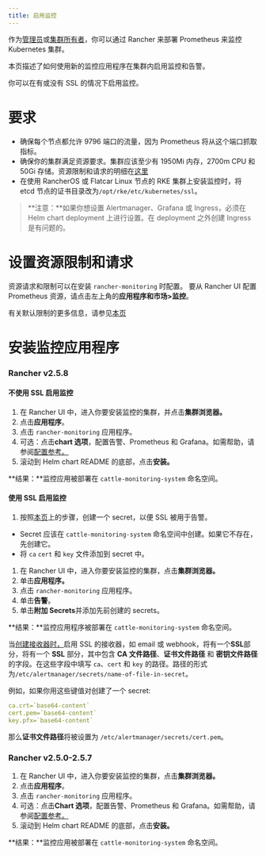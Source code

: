 ```yaml
---
title: 启用监控
---
```


作为[管理员](/docs/rancher2.5/admin-settings/rbac/global-permissions/_index)或[集群所有者](/docs/rancher2.5/admin-settings/rbac/cluster-project-roles/_index#集群角色)，你可以通过 Rancher 来部署 Prometheus 来监控 Kubernetes 集群。

本页描述了如何使用新的监控应用程序在集群内启用监控和告警。

你可以在有或没有 SSL 的情况下启用监控。

# 要求

- 确保每个节点都允许 9796 端口的流量，因为 Prometheus 将从这个端口抓取指标。
- 确保你的集群满足资源要求。集群应该至少有 1950Mi 内存，2700m CPU 和 50Gi 存储。资源限制和请求的明细在[这里](/docs/rancher2.5/monitoring-alerting/configuration/helm-chart-options/_index#配置资源限制和请求)
- 在使用 RancherOS 或 Flatcar Linux 节点的 RKE 集群上安装监控时，将 etcd 节点的证书目录改为`/opt/rke/etc/kubernetes/ssl`。

> **注意：**如果你想设置 Alertmanager、Grafana 或 Ingress，必须在 Helm chart deployment 上进行设置。在 deployment 之外创建 Ingress 是有问题的。

# 设置资源限制和请求

资源请求和限制可以在安装 `rancher-monitoring` 时配置。 要从 Rancher UI 配置 Prometheus 资源，请点击左上角的**应用程序和市场>监控**。

有关默认限制的更多信息，请参见[本页](/docs/rancher2.5/monitoring-alerting/configuration/helm-chart-options/_index#配置资源限制和请求)

# 安装监控应用程序

### Rancher v2.5.8

#### 不使用 SSL 启用监控

1. 在 Rancher UI 中，进入你要安装监控的集群，并点击**集群浏览器。**
1. 点击**应用程序**。
1. 点击 `rancher-monitoring` 应用程序。
1. 可选：点击**chart 选项**，配置告警、Prometheus 和 Grafana。如需帮助，请参阅[配置参考。](/docs/rancher2.5/monitoring-alerting/configuration/helm-chart-options/_index)
1. 滚动到 Helm chart README 的底部，点击**安装。**

**结果：**监控应用被部署在 `cattle-monitoring-system` 命名空间。

#### 使用 SSL 启用监控

1. 按照[本页](/docs/rancher2.5/k8s-in-rancher/secrets/_index)上的步骤，创建一个 secret，以便 SSL 被用于告警。

- Secret 应该在 `cattle-monitoring-system` 命名空间中创建。如果它不存在，先创建它。
- 将 `ca` `cert` 和 `key` 文件添加到 secret 中。

1. 在 Rancher UI 中，进入你要安装监控的集群，点击**集群浏览器。**
1. 单击**应用程序。**
1. 点击 `rancher-monitoring` 应用程序。
1. 单击**告警**。
1. 单击**附加 Secrets**并添加先前创建的 secrets。

**结果：**监控应用程序被部署在 `cattle-monitoring-system` 命名空间。

当[创建接收器时，](/docs/rancher2.5/monitoring-alerting/configuration/receiver/_index)启用 SSL 的接收器，如 email 或 webhook，将有一个**SSL**部分，将有一个 **SSL** 部分，其中包含 **CA 文件路径**、**证书文件路径** 和 **密钥文件路径** 的字段。在这些字段中填写 `ca`、`cert` 和 `key` 的路径。路径的形式为`/etc/alertmanager/secrets/name-of-file-in-secret`。

例如，如果你用这些键值对创建了一个 secret:

```yaml
ca.crt=`base64-content`
cert.pem=`base64-content`
key.pfx=`base64-content`
```

那么**证书文件路径**将被设置为 `/etc/alertmanager/secrets/cert.pem`。

### Rancher v2.5.0-2.5.7

1. 在 Rancher UI 中，进入你要安装监控的集群，点击**集群浏览器。**
1. 点击**应用程序**。
1. 点击 `rancher-monitoring` 应用程序。
1. 可选：点击**Chart 选项**，配置告警、Prometheus 和 Grafana。如需帮助，请参阅[配置参考。](/docs/rancher2.5/monitoring-alerting/configuration/helm-chart-options/_index)
1. 滚动到 Helm chart README 的底部，点击**安装。**

**结果：**监控应用被部署在 `cattle-monitoring-system` 命名空间。
